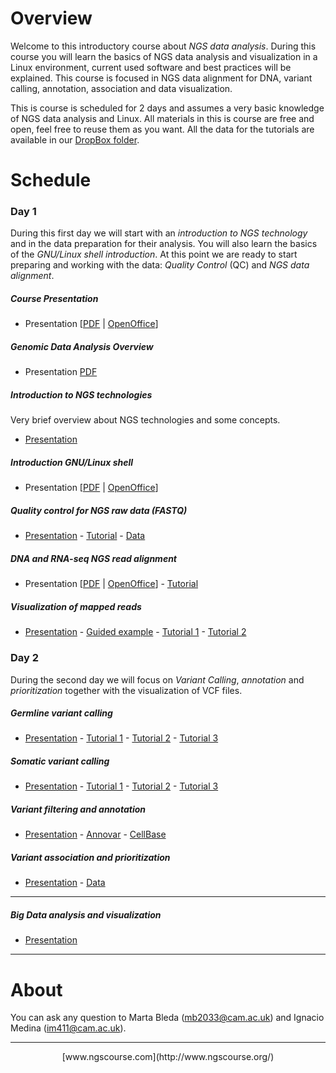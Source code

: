 # Overview

Welcome to this introductory course about _NGS data analysis_. During this course you will learn the basics of NGS data analysis and visualization in a Linux environment, current used software and best practices will be explained. This course is focused in NGS data alignment for DNA, variant calling, annotation, association and data visualization.

This is course is scheduled for 2 days and assumes a very basic knowledge of NGS data analysis and Linux. All materials in this is course are free and open, feel free to reuse them as you want. All the data for the tutorials are available in our [DropBox folder](https://www.dropbox.com/sh/4qkqch7gyt888h7/AABD_i9ShwryfAqGeJ0yqqF3a).


# Schedule

### Day 1

During this first day we will start with an _introduction to NGS technology_ and in the data preparation for their analysis. You will also learn the basics of the _GNU/Linux shell introduction_. At this point we are ready to start preparing and working with the data: _Quality Control_ (QC) and _NGS data alignment_.

##### Course Presentation
- Presentation [[PDF](Course_Materials/presentation/presentation_mda15.pdf) | [OpenOffice](Course_Materials/presentation/presentation_mda15.odp)]

##### Genomic Data Analysis Overview
- Presentation [PDF](Course_Materials/course_overview/Dopazo_Intro_Cambridge.pdf)

##### Introduction to NGS technologies
Very brief overview about NGS technologies and some concepts.
- [Presentation](Course_Materials/intro-ngs/ngs_introduction_mda15.pdf)

##### Introduction GNU/Linux shell
- Presentation [[PDF](Course_Materials/intro-linux/intro_Linux_mda15.pdf) | [OpenOffice](Course_Materials/intro-linux/intro_Linux_mda15.odp)]

##### Quality control for NGS raw data (FASTQ)
- [Presentation](Course_Materials/quality_control/presentation/quality_control_presentation.pdf) - [Tutorial](Course_Materials/quality_control/tutorial/quality_control.html) - [Data](https://www.dropbox.com/sh/4qkqch7gyt888h7/AAAqebBSC6JgDGq4emwNORCaa/quality_control)

##### DNA and RNA-seq NGS read alignment
- Presentation [[PDF](Course_Materials/alignment/presentation/ngs-read-mapping-imedina-mda15.pdf) | [OpenOffice](Course_Materials/alignment/presentation/ngs-read-mapping-imedina-mda15.odp)] - [Tutorial](Course_Materials/alignment/tutorial/example.html)

##### Visualization of mapped reads
- [Presentation](Course_Materials/visualization/presentation/2015-10-visualization_igv) - [Guided example](Course_Materials/visualization/tutorial/000_example.html) - [Tutorial 1](Course_Materials/visualization/tutorial/010_example.html) - [Tutorial 2](Course_Materials/visualization/tutorial/020_example.html)

### Day 2
During the second day we will focus on _Variant Calling_, _annotation_ and _prioritization_ together with the visualization of VCF files. 

##### Germline variant calling

- [Presentation](Course_Materials/variant_calling/presentation/2015-Cambridge_variant_calling.pdf) - [Tutorial 1](Course_Materials/variant_calling/tutorial/010_example.html) - [Tutorial 2](Course_Materials/variant_calling/tutorial/020_example.html) - [Tutorial 3](Course_Materials/variant_calling/tutorial/030_example.html)

##### Somatic variant calling

- [Presentation](Course_Materials/variant_calling/presentation/2015-Cambridge_variant_calling.pdf) - [Tutorial 1](Course_Materials/variant_calling/tutorial/010_example.html) - [Tutorial 2](Course_Materials/variant_calling/tutorial/020_example.html) - [Tutorial 3](Course_Materials/variant_calling/tutorial/030_example.html)

##### Variant filtering and annotation

- [Presentation](Course_Materials/variant_annotation/presentation/2015-Cambridge_variant_annotation.pdf) - [Annovar](Course_Materials/variant_annotation/tutorial/annovar.html) - [CellBase](Course_Materials/variant_annotation/tutorial/cellbase.html)

##### Variant association and prioritization

- [Presentation](Course_Materials/variant_prioritization/presentation/2015-Cambridge_variant_prioritization.pdf) - [Data](https://www.dropbox.com/sh/4qkqch7gyt888h7/AADPzrs9NGg0PjVqnwQocUJUa/annotation/hpg-variant/examples)

----

##### Big Data analysis and visualization

- [Presentation](Course_Materials/big_data/big_data_presentation.pdf)


----

# About

You can ask any question to Marta Bleda (mb2033@cam.ac.uk) and Ignacio Medina (im411@cam.ac.uk).


----

<center>
[www.ngscourse.com](http://www.ngscourse.org/)
</center>
